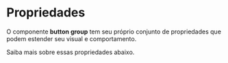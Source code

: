 # Propriedades

O componente **button group** tem seu próprio conjunto de propriedades que podem estender seu visual e comportamento. 

Saiba mais sobre essas propriedades abaixo.